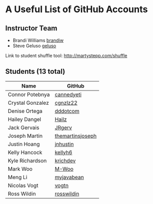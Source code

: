 # A Useful List of GitHub Accounts

## Instructor Team
- Brandi Williams [brandiw](https://github.com/brandiw)
- Steve Geluso [geluso](http://github.com/geluso)

Link to student shuffle tool: <http://martystepp.com/shuffle>

## Students (13 total)

| Name                     | GitHub                                                   |
| ------------------------ | -------------------------------------------------------- |
| Connor Potebnya          | [cannedyeti](http://github.com/cannedyeti)               |
| Crystal Gonzalez         | [cgnzlz22](http://github.com/cgnzlz22)                   |
| Denise Ortega            | [dddotcom](http://github.com/dddotcom)                   |
| Hailey Dangel            | [Hailz](http://github.com/Hailz)                         |
| Jack Gervais             | [JRgerv](http://github.com/JRgerv)                       |
| Joseph Martin            | [themartinsjoseph](http://github.com/themartinsjoseph)   |
| Justin Hoang             | [jnhustin](http://github.com/jnhustin)                   |
| Kelly Hancock            | [kellyh6](http://github.com/kellyh6)                     |
| Kyle Richardson          | [krichdev](http://github.com/krichdev)                   |
| Mark Woo                 | [M-Woo](http://github.com/M-Woo)                         |
| Meng Li                  | [myjavabean](http://github.com/myjavabean)               |
| Nicolas Vogt             | [vogtn](http://github.com/vogtn)                         |
| Ross Wildin              | [rosswildin](http://github.com/rosswildin)               |
